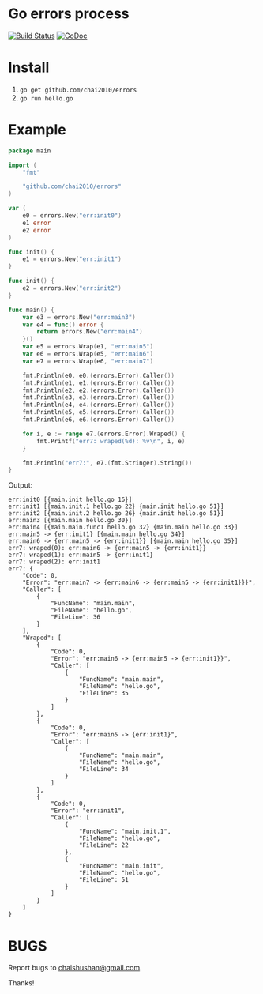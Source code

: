# Go errors process

[![Build Status](https://travis-ci.org/chai2010/errors.svg)](https://travis-ci.org/chai2010/errors)
[![GoDoc](https://godoc.org/github.com/chai2010/errors?status.svg)](https://godoc.org/github.com/chai2010/errors)

# Install

1. `go get github.com/chai2010/errors`
2. `go run hello.go`


# Example

```Go
package main

import (
	"fmt"

	"github.com/chai2010/errors"
)

var (
	e0 = errors.New("err:init0")
	e1 error
	e2 error
)

func init() {
	e1 = errors.New("err:init1")
}

func init() {
	e2 = errors.New("err:init2")
}

func main() {
	var e3 = errors.New("err:main3")
	var e4 = func() error {
		return errors.New("err:main4")
	}()
	var e5 = errors.Wrap(e1, "err:main5")
	var e6 = errors.Wrap(e5, "err:main6")
	var e7 = errors.Wrap(e6, "err:main7")

	fmt.Println(e0, e0.(errors.Error).Caller())
	fmt.Println(e1, e1.(errors.Error).Caller())
	fmt.Println(e2, e2.(errors.Error).Caller())
	fmt.Println(e3, e3.(errors.Error).Caller())
	fmt.Println(e4, e4.(errors.Error).Caller())
	fmt.Println(e5, e5.(errors.Error).Caller())
	fmt.Println(e6, e6.(errors.Error).Caller())

	for i, e := range e7.(errors.Error).Wraped() {
		fmt.Printf("err7: wraped(%d): %v\n", i, e)
	}

	fmt.Println("err7:", e7.(fmt.Stringer).String())
}
```

Output:

```
err:init0 [{main.init hello.go 16}]
err:init1 [{main.init.1 hello.go 22} {main.init hello.go 51}]
err:init2 [{main.init.2 hello.go 26} {main.init hello.go 51}]
err:main3 [{main.main hello.go 30}]
err:main4 [{main.main.func1 hello.go 32} {main.main hello.go 33}]
err:main5 -> {err:init1} [{main.main hello.go 34}]
err:main6 -> {err:main5 -> {err:init1}} [{main.main hello.go 35}]
err7: wraped(0): err:main6 -> {err:main5 -> {err:init1}}
err7: wraped(1): err:main5 -> {err:init1}
err7: wraped(2): err:init1
err7: {
	"Code": 0,
	"Error": "err:main7 -> {err:main6 -> {err:main5 -> {err:init1}}}",
	"Caller": [
		{
			"FuncName": "main.main",
			"FileName": "hello.go",
			"FileLine": 36
		}
	],
	"Wraped": [
		{
			"Code": 0,
			"Error": "err:main6 -> {err:main5 -> {err:init1}}",
			"Caller": [
				{
					"FuncName": "main.main",
					"FileName": "hello.go",
					"FileLine": 35
				}
			]
		},
		{
			"Code": 0,
			"Error": "err:main5 -> {err:init1}",
			"Caller": [
				{
					"FuncName": "main.main",
					"FileName": "hello.go",
					"FileLine": 34
				}
			]
		},
		{
			"Code": 0,
			"Error": "err:init1",
			"Caller": [
				{
					"FuncName": "main.init.1",
					"FileName": "hello.go",
					"FileLine": 22
				},
				{
					"FuncName": "main.init",
					"FileName": "hello.go",
					"FileLine": 51
				}
			]
		}
	]
}
```

# BUGS

Report bugs to <chaishushan@gmail.com>.

Thanks!
